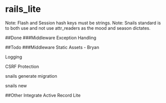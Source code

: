 # rails_lite

Note: Flash and Session hash keys must be strings.
Note: Snails standard is to both use and not use attr_readers as the mood and season dictates.

##Done
###Middleware
Exception Handling


##Todo
###Middleware
Static Assets - Bryan

Logging

CSRF Protection

snails generate migration

snails new


##Other
Integrate Active Record Lite
